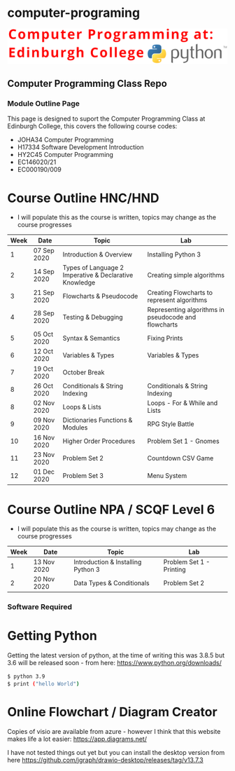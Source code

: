 # computer-programing
![Screenshot](ec_py.png)
## Computer Programming Class Repo

### Module Outline Page

This page is designed to suport the Computer Programming Class at Edinburgh College, this covers the following course codes:

  - JOHA34 Computer Programming
  - H17334 Software Development Introduction
  - HY2C45 Computer Programming
  - EC146020/21
  - EC000190/009

# Course Outline HNC/HND

  - I will populate this as the course is written, topics may change as the course progresses

| Week | Date | Topic | Lab |
| ------ | ------ | ------ | ------ |
| 1 |07 Sep 2020 | Introduction & Overview | Installing Python 3 |
| 2 |14 Sep 2020 | Types of Language 2 Imperative & Declarative Knowledge | Creating simple algorithms | 
| 3 |21 Sep 2020 | Flowcharts & Pseudocode | Creating Flowcharts to represent algorithms |
| 4 |28 Sep 2020 | Testing & Debugging | Representing algorithms in pseudocode and flowcharts |
| 5 |05 Oct 2020 | Syntax & Semantics | Fixing Prints |
| 6 |12 Oct 2020 | Variables & Types | Variables & Types |
| 7 |19 Oct 2020 | October Break | |
| 8 |26 Oct 2020 | Conditionals & String Indexing | Conditionals & String Indexing |
| 8 |02 Nov 2020 | Loops & Lists | Loops - For & While and Lists |
| 9 |09 Nov 2020 | Dictionaries Functions & Modules | RPG Style Battle |
| 10 |16 Nov 2020 | Higher Order Procedures | Problem Set 1 - Gnomes |
| 11 |23 Nov 2020 | Problem Set 2 | Countdown CSV Game |
| 12 |01 Dec 2020 | Problem Set 3 | Menu System |

# Course Outline NPA / SCQF Level 6

  - I will populate this as the course is written, topics may change as the course progresses

| Week | Date | Topic | Lab |
| ------ | ------ | ------ | ------ |
| 1 |13 Nov 2020 | Introduction & Installing Python 3 | Problem Set 1 - Printing |
| 2 |20 Nov 2020 | Data Types & Conditionals | Problem Set 2 | 

### Software Required

# Getting Python
Getting the latest version of python, at the time of writing this was 3.8.5 but 3.6 will be released soon - from here: https://www.python.org/downloads/

```sh
$ python 3.9
$ print ("hello World")
```
# Online Flowchart / Diagram Creator
Copies of visio are available from azure - however I think that this website makes life a lot easier: https://app.diagrams.net/
 
 I have not tested things out yet but you can install the desktop version from here https://github.com/jgraph/drawio-desktop/releases/tag/v13.7.3


